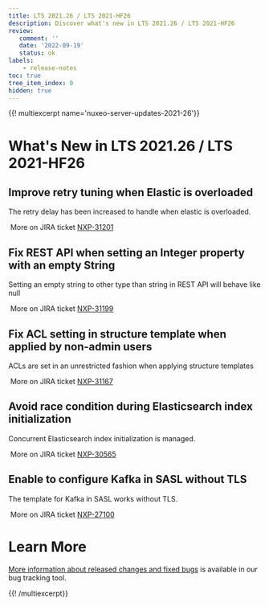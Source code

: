 ```yaml
---
title: LTS 2021.26 / LTS 2021-HF26
description: Discover what's new in LTS 2021.26 / LTS 2021-HF26
review:
   comment: ''
   date: '2022-09-19'
   status: ok
labels:
    - release-notes
toc: true
tree_item_index: 0
hidden: true
---
```


{{! multiexcerpt name='nuxeo-server-updates-2021-26'}}
# What's New in LTS 2021.26 / LTS 2021-HF26

## Improve retry tuning when Elastic is overloaded

The retry delay has been increased to handle when elastic is overloaded.

<i class=fa fa-long-arrow-right aria-hidden=true></i>&nbsp;More on JIRA ticket [NXP-31201](https://jira.nuxeo.com/browse/NXP-31201)

## Fix REST API when setting an Integer property with an empty String

Setting an empty string to other type than string in REST API will behave like null

<i class=fa fa-long-arrow-right aria-hidden=true></i>&nbsp;More on JIRA ticket [NXP-31199](https://jira.nuxeo.com/browse/NXP-31199)

## Fix ACL setting in structure template when applied by non-admin users

ACLs are set in an unrestricted fashion when applying structure templates

<i class=fa fa-long-arrow-right aria-hidden=true></i>&nbsp;More on JIRA ticket [NXP-31167](https://jira.nuxeo.com/browse/NXP-31167)

## Avoid race condition during Elasticsearch index initialization

Concurrent Elasticsearch index initialization is managed.

<i class=fa fa-long-arrow-right aria-hidden=true></i>&nbsp;More on JIRA ticket [NXP-30565](https://jira.nuxeo.com/browse/NXP-30565)

## Enable to configure Kafka in SASL without TLS

The template for Kafka in SASL works without TLS.

<i class=fa fa-long-arrow-right aria-hidden=true></i>&nbsp;More on JIRA ticket [NXP-27100](https://jira.nuxeo.com/browse/NXP-27100)


# Learn More

[More information about released changes and fixed bugs](https://jira.nuxeo.com/secure/ReleaseNote.jspa?projectId=10011&version=21811) is available in our bug tracking tool.

{{! /multiexcerpt}}
